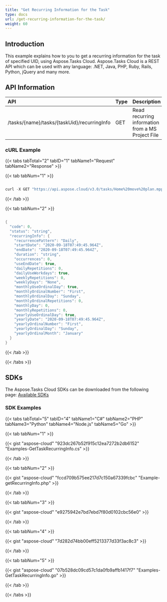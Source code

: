 ```yaml
---
title: "Get Recurring Information for the Task"
type: docs
url: /get-recurring-information-for-the-task/
weight: 60
---
```


## **Introduction**
This example explains how to you to get a recurring information for the task of specified UID, using Aspose.Tasks Cloud. Aspose.Tasks Cloud is a REST API which can be used with any language: .NET, Java, PHP, Ruby, Rails, Python, jQuery and many more.
## **API Information**

|**API**|**Type**|**Description**|**Resource Link**|
| :- | :- | :- | :- |
|/tasks/{name}/tasks/{taskUid}/recurringInfo|GET|Read recurring information from a MS Project File|[GetTaskRecurringInfo](https://apireference.aspose.cloud/tasks/#/TasksTask/GetTaskRecurringInfo)|
### **cURL Example**
{{< tabs tabTotal="2" tabID="1" tabName1="Request" tabName2="Response" >}}

{{< tab tabNum="1" >}}

```java

curl -X GET "https://api.aspose.cloud/v3.0/tasks/Home%20move%20plan.mpp/tasks/0/recurringInfo" -H "accept: application/json"

```

{{< /tab >}}

{{< tab tabNum="2" >}}

```java

{
  "code": 0,
  "status": "string",
  "recurringInfo": {
    "recurrencePattern": "Daily",
    "startDate": "2020-09-18T07:49:45.964Z",
    "endDate": "2020-09-18T07:49:45.964Z",
    "duration": "string",
    "occurrences": 0,
    "useEndDate": true,
    "dailyRepetitions": 0,
    "dailyUseWorkdays": true,
    "weeklyRepetitions": 0,
    "weeklyDays": "None",
    "monthlyUseOrdinalDay": true,
    "monthlyOrdinalNumber": "First",
    "monthlyOrdinalDay": "Sunday",
    "monthlyOrdinalRepetitions": 0,
    "monthlyDay": 0,
    "monthlyRepetitions": 0,
    "yearlyUseOrdinalDay": true,
    "yearlyDate": "2020-09-18T07:49:45.964Z",
    "yearlyOrdinalNumber": "First",
    "yearlyOrdinalDay": "Sunday",
    "yearlyOrdinalMonth": "January"
  }
}

```

{{< /tab >}}

{{< /tabs >}}
## **SDKs**
The Aspose.Tasks Cloud SDKs can be downloaded from the following page: [Available SDKs](/tasks/available-sdks/)
### **SDK Examples**
{{< tabs tabTotal="5" tabID="4" tabName1="C#" tabName2="PHP" tabName3="Python" tabName4="Node.js" tabName5="Go" >}}

{{< tab tabNum="1" >}}

{{< gist "aspose-cloud" "923dc267b52f915c12ea7272b2db6152" "Examples-GetTaskRecurringInfo.cs" >}}

{{< /tab >}}

{{< tab tabNum="2" >}}

{{< gist "aspose-cloud" "fccd709b575ee217d7c150a67339fcbc" "Example-getRecurringInfo.php" >}}

{{< /tab >}}

{{< tab tabNum="3" >}}

{{< gist "aspose-cloud" "e9275942e7bd7ebd7f80d0102cbc56e0" >}}


{{< /tab >}}

{{< tab tabNum="4" >}}

{{< gist "aspose-cloud" "7d282d74bb00eff5213377d33f3ac8c3" >}}

{{< /tab >}}

{{< tab tabNum="5" >}}

{{< gist "aspose-cloud" "07b528dc09cd57c1da0fb9affb1417f7" "Examples-GetTaskRecurringInfo.go" >}}

{{< /tab >}}

{{< /tabs >}}
